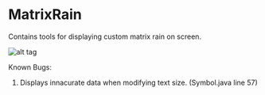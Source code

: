 # MatrixRain
Contains tools for displaying custom matrix rain on screen.

![alt tag](rainbow-matrix.gif)

Known Bugs:  
1. Displays innacurate data when modifying text size. (Symbol.java line 57)
